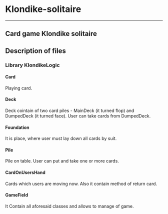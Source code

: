 # Klondike-solitaire
-------------------
## Card game Klondike solitaire

## Description of files

### Library KlondikeLogic

####  Card
Playing card.

####  Deck
Deck cointain of two card piles - MainDeck (it turned flop) and DumpedDeck (it turned face). User can take cards from DumpedDeck.

####  Foundation
It is place, where user must lay down all cards by suit.

####  Pile
Pile on table. User can put and take one or more cards.

####  CardOnUsersHand
Cards which users are moving now. Also it contain method of return card.

####  GameField
It Contain all aforesaid classes and allows to manage of game.
